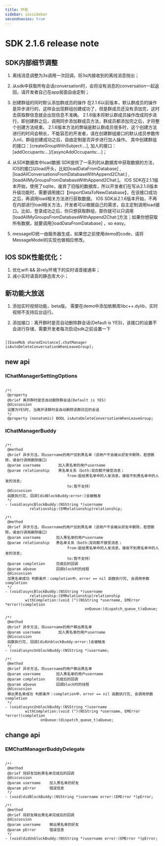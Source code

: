 ```yaml
---
title: 环信
sidebar: iossidebar
secondnavios: true
---
```


# SDK 2.1.6 release note

## SDK内部细节调整

1.	离线消息调整为3s调用一次回调，将3s内接收到的离线消息抛出；

2.	从sdk中获取所有会话conversation时，会将没有消息的conversation一起返回，请开发者自己在app层面自由定制；

3.	创建群组的同时默认添加群成员的操作
在2.1.6以前版本，默认群成员的操作是异步进行的，这样会出现群组创建成功了，但是群成员还没有添加完，这时去获取群信息就会出现信息不准确。
2.1.6版本将默认群成员操作改成同步进行，即创建群之后，调用同步添加群成员方法，群成员都添加完之后，才将整个创建方法结束。
2.1.6版本方法的弊端是默认群成员很多时，这个创建方法进行的时间会稍长，不能容忍的开发者，请在创建群组接口的默认成员参数传入nil，群组创建成功之后，自由定制是否异步进行加人操作。
其中创建群组的接口：[createGroupWithSubject:…], 加人的接口：[addOccupants:…]/[asyncAddOccupants:…]；

4.	从SDK数据库中load数据
SDK提供了一系列的从数据库中获取数据的方法，IOS的接口以load开头，比如[loadDataFromDatabase] ,[loadAllConversationsFromDatabaseWithAppend2Chat:] ,[loadAllMyGroupsFromDatabaseWithAppend2Chat:]。
IOS SDK在2.1.1版本开始，使用了sqlite，废弃了旧版的数据库，所以开发者们在写从2.1.0版本升级功能时，需要调用接口【importDataToNewDatabase】，在该接口成功之后，再调用load相关方法进行获取数据。
IOS SDK从2.1.6版本开始，不再在内部进行load相关方法，开发者可以根据自己的需求，自主定制调用load接口。比如，登录成功之后，你只想获取群组，那你就可以只调用[loadAllMyGroupsFromDatabaseWithAppend2Chat:]方法；如果你想获取所有数据，就要调用[loadDataFromDatabase] ，so easy。

5.	messageID统一由服务器生成，如果您之前使用demo的code，请将MessageModel的实现也做相应修改。


## IOS SDK性能优化：

1.	优化wifi && 非rely环境下的实时语音接通率；
2.	减小实时语音的静态库大小；

## 新功能大放送

1.	添加实时视频功能，beta版。
需要在demo中添加依赖库libc++.dylib，实时视频不支持后台运行。


2.	添加接口：离开群时是否自动删除群会话(Default is YES)，该接口的设置不会进行存储，需要开发者每次启动sdk之前设置一下

<pre class="hll"><code class="language-java">
[[EaseMob sharedInstance].chatManager isAutoDeleteConversationWhenLeaveGroup];
</code></pre>

## new api

### IChatManagerSettingOptions

<pre class="hll"><code class="language-java">
/*!
 @property
 @brief 离开群时是否自动删除群会话(Default is YES)
 @discussion
 设置为YES时, 当离开该群时会自动删除该群对应的会话
 */
 @property (nonatomic) BOOL isAutoDeleteConversationWhenLeaveGroup;
</code></pre>

### IChatManagerBuddy
<pre class="hll"><code class="language-java">
/*!
 @method
 @brief 异步方法，将username的用户加到黑名单（该用户不会被从好友中删除，若想删除，请自行调用删除接口）
 @param username        加入黑名单的用户username
 @param relationship    黑名单关系（both:双向都不接受消息；
                            from:能给黑名单中的人发消息，接收不到黑名单中的人发的消息;
                            to:暂不支持）
 @discussion
 函数执行完, 回调[didBlockBuddy:error:]会被触发
 */
- (void)asyncBlockBuddy:(NSString *)username
           relationship:(EMRelationship)relationship;

/*!
 @method
 @brief 异步方法，将username的用户加到黑名单（该用户不会被从好友中删除，若想删除，请自行调用删除接口）
 @param username       加入黑名单的用户username
 @param relationship   黑名单关系（both:双向都不接受消息；
                            from:能给黑名单中的人发消息，接收不到黑名单中的人发的消息;
                            to:暂不支持）
 @param completion     完成后的回调
 @param aQueue         回调block时的线程
 @discussion
 加黑名单成功 判断条件：completion中，error == nil 函数执行完, 会调用参数completion
 */
- (void)asyncBlockBuddy:(NSString *)username
           relationship:(EMRelationship)relationship
         withCompletion:(void (^)(NSString *username, EMError *error))completion
                                    onQueue:(dispatch_queue_t)aQueue;

/*!
 @method
 @brief 异步方法，将username的用户移出黑名单
 @param username        加入黑名单的用户username
 @discussion
 函数执行完, 回调[didUnblockBuddy:error:]会被触发
 */
- (void)asyncUnblockBuddy:(NSString *)username;

/*!
 @method
 @brief 异步方法，将username的用户移出黑名单
 @param username       加入黑名单的用户username
 @param completion     完成后的回调
 @param aQueue         回调block时的线程
 @discussion
 移出黑名单成功 判断条件：completion中，error == nil 函数执行完, 会调用参数completion
 */
- (void)asyncUnblockBuddy:(NSString *)username
         withCompletion:(void (^)(NSString *username, EMError *error))completion
                onQueue:(dispatch_queue_t)aQueue; 
</code></pre>
 
 
##	change api

### EMChatManagerBuddyDelegate
<pre class="hll"><code class="language-java">
/*!
 @method
 @brief 将好友加到黑名单完成后的回调
 @discussion
 @param username    加入黑名单的好友
 @param pError      错误信息
 */
- (void)didBlockBuddy:(NSString *)username error:(EMError *)pError;

/*!
 @method
 @brief 将好友移出黑名单完成后的回调
 @discussion
 @param username    移出黑名单的好友
 @param pError      错误信息
 */
- (void)didUnblockBuddy:(NSString *)username error:(EMError *)pError;
</code></pre>